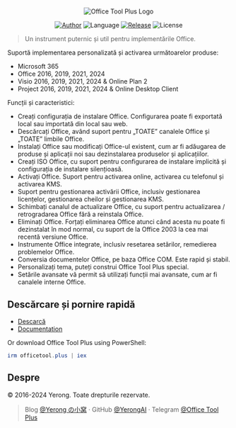 #

<p align="center">
<img alt="Office Tool Plus Logo" src="https://otp.landian.vip/static/images/logo.webp"/>
</p>

<p align="center">
<a href="https://www.coolhub.top/" target="_blank"><img alt="Author" src="https://img.shields.io/badge/Author-Yerong-blue?style=flat-square"/></a>
<img alt="Language" src="https://img.shields.io/badge/Language-C%23-green?style=flat-square"/>
<a href="https://otp.landian.vip/" target="_blank"><img alt="Release" src="https://img.shields.io/github/v/release/YerongAI/Office-Tool?style=flat-square"/></a>
<img alt="License" src="https://img.shields.io/github/license/YerongAI/Office-Tool?style=flat-square"/>
</p>

> Un instrument puternic și util pentru implementările Office.

Suportă implementarea personalizată și activarea următoarelor produse:

- Microsoft 365
- Office 2016, 2019, 2021, 2024
- Visio 2016, 2019, 2021, 2024 & Online Plan 2
- Project 2016, 2019, 2021, 2024 & Online Desktop Client

Funcții și caracteristici:

- Creați configurația de instalare Office. Configurarea poate fi exportată local sau importată din local sau web.
- Descărcați Office, având suport pentru „TOATE” canalele Office și „TOATE” limbile Office.
- Instalați Office sau modificați Office-ul existent, cum ar fi adăugarea de produse și aplicații noi sau dezinstalarea produselor și aplicațiilor.
- Creați ISO Office, cu suport pentru configurarea de instalare implicită și configurația de instalare silențioasă.
- Activați Office. Suport pentru activarea online, activarea cu telefonul și activarea KMS.
- Suport pentru gestionarea activării Office, inclusiv gestionarea licențelor, gestionarea cheilor și gestionarea KMS.
- Schimbați canalul de actualizare Office, cu suport pentru actualizarea / retrogradarea Office fără a reinstala Office.
- Eliminați Office. Forțați eliminarea Office atunci când acesta nu poate fi dezinstalat în mod normal, cu suport de la Office 2003 la cea mai recentă versiune Office.
- Instrumente Office integrate, inclusiv resetarea setărilor, remedierea problemelor Office.
- Conversia documentelor Office, pe baza Office COM. Este rapid și stabil.
- Personalizați tema, puteți construi Office Tool Plus special.
- Setările avansate vă permit să utilizați funcții mai avansate, cum ar fi canalele interne Office.

## Descărcare și pornire rapidă

- [Descarcă](https://otp.landian.vip/download.html)
- [Documentation](https://otp.landian.vip/help/)

Or download Office Tool Plus using PowerShell:

```powershell
irm officetool.plus | iex
```

## Despre

© 2016-2024 Yerong. Toate drepturile rezervate.

> Blog [@Yerong の小窝](https://www.coolhub.top/) · GitHub [@YerongAI](https://github.com/YerongAI) · Telegram [@Office Tool Plus](https://t.me/s/otp_channel)
